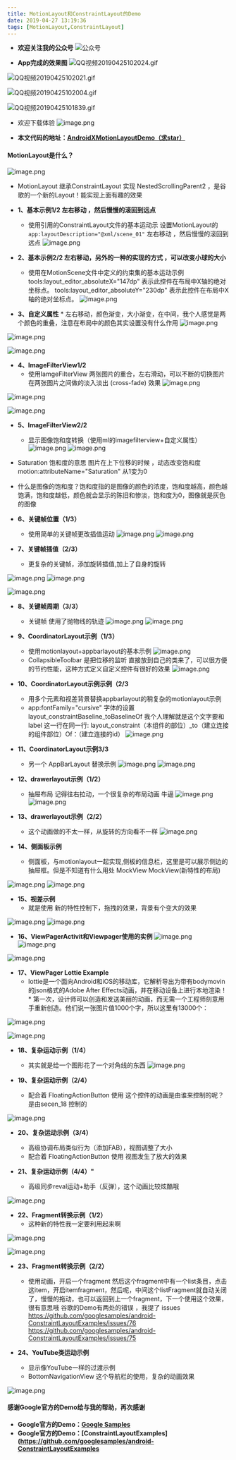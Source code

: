 ```yaml
---
title: MotionLayout和ConstraintLayout的Demo
date: 2019-04-27 13:19:36
tags: [MotionLayout,ConstraintLayout]
---
```

* **欢迎关注我的公众号**
![公众号](https://upload-images.jianshu.io/upload_images/5363507-0a0cf2e5fd8f843d.jpg?imageMogr2/auto-orient/strip%7CimageView2/2/w/1240)

* **App完成的效果图**
![QQ视频20190425102024.gif](https://upload-images.jianshu.io/upload_images/5363507-48816c817df2337e.gif?imageMogr2/auto-orient/strip)
<!--  more  -->
![QQ视频20190425102021.gif](https://upload-images.jianshu.io/upload_images/5363507-ae83ba161882fa9d.gif?imageMogr2/auto-orient/strip)

![QQ视频20190425102004.gif](https://upload-images.jianshu.io/upload_images/5363507-1fae39a8be3e1c86.gif?imageMogr2/auto-orient/strip)

![QQ视频20190425101839.gif](https://upload-images.jianshu.io/upload_images/5363507-391549c3dfb8fc7f.gif?imageMogr2/auto-orient/strip)

* 欢迎下载体验
![image.png](https://upload-images.jianshu.io/upload_images/5363507-634702040b7d14bc.png?imageMogr2/auto-orient/strip%7CimageView2/2/w/1240)

*   **本文代码的地址：[AndroidXMotionLayoutDemo（求star）](https://github.com/Shimingli/AndroidXMotionLayoutDemo)**


####  MotionLayout是什么？ 
![image.png](https://upload-images.jianshu.io/upload_images/5363507-6e5cd93cf4e8a2bd.png?imageMogr2/auto-orient/strip%7CimageView2/2/w/1240)
* MotionLayout 继承ConstraintLayout 实现 NestedScrollingParent2 ，是谷歌的一个新的Layout！能实现上面有趣的效果

* **1、基本示例1/2 左右移动 ，然后慢慢的滚回到远点**
     *  使用引用的ConstraintLayout文件的基本运动示
      设置MotionLayout的`app:layoutDescription="@xml/scene_01"` 左右移动 ，然后慢慢的滚回到远点
![image.png](https://upload-images.jianshu.io/upload_images/5363507-aafc9300acf911b4.png?imageMogr2/auto-orient/strip%7CimageView2/2/w/1240)

       
* **2、基本示例2/2 左右移动，另外的一种的实现的方式 ，可以改变小球的大小**
     *  使用在MotionScene文件中定义的约束集的基本运动示例
 tools:layout_editor_absoluteX="147dp"  表示此控件在布局中X轴的绝对坐标点。 tools:layout_editor_absoluteY="230dp" 表示此控件在布局中X轴的绝对坐标点。
![image.png](https://upload-images.jianshu.io/upload_images/5363507-51fb944aea7c4f8b.png?imageMogr2/auto-orient/strip%7CimageView2/2/w/1240)


* **3、自定义属性**
         *  左右移动，颜色渐变，大小渐变，在中间，我个人感觉是两个颜色的重叠，注意在布局中的颜色其实设置没有什么作用
![image.png](https://upload-images.jianshu.io/upload_images/5363507-457ca8a3c737166e.png?imageMogr2/auto-orient/strip%7CimageView2/2/w/1240)

![image.png](https://upload-images.jianshu.io/upload_images/5363507-b0f77d2b94bc7c1e.png?imageMogr2/auto-orient/strip%7CimageView2/2/w/1240)

![image.png](https://upload-images.jianshu.io/upload_images/5363507-84e7d4c3f7c4ff56.png?imageMogr2/auto-orient/strip%7CimageView2/2/w/1240)

* **4、ImageFilterView1/2**
     *  使用IamgeFilterView 两张图片的重合，左右滑动，可以不断的切换图片 在两张图片之间做的淡入淡出 (cross-fade) 效果
![image.png](https://upload-images.jianshu.io/upload_images/5363507-9799c762bd01e78e.png?imageMogr2/auto-orient/strip%7CimageView2/2/w/1240)

![image.png](https://upload-images.jianshu.io/upload_images/5363507-8e4bcdd74123b0e2.png?imageMogr2/auto-orient/strip%7CimageView2/2/w/1240)

![image.png](https://upload-images.jianshu.io/upload_images/5363507-48f3869f8b46689f.png?imageMogr2/auto-orient/strip%7CimageView2/2/w/1240)

* **5、ImageFilterView2/2**
     * 显示图像饱和度转换（使用ml的imagefilterview+自定义属性）
![image.png](https://upload-images.jianshu.io/upload_images/5363507-e040661ed396ae1e.png?imageMogr2/auto-orient/strip%7CimageView2/2/w/1240)
![image.png](https://upload-images.jianshu.io/upload_images/5363507-579f522c47ac6b81.png?imageMogr2/auto-orient/strip%7CimageView2/2/w/1240)

* Saturation 饱和度的意思  图片在上下位移的时候 ，动态改变饱和度    motion:attributeName="Saturation" 从1变为0
* 什么是图像的饱和度？饱和度指的是图像的颜色的浓度，饱和度越高，颜色越饱满，饱和度越低，颜色就会显示的陈旧和惨淡，饱和度为0，图像就是灰色的图像


* **6、关键帧位置（1/3）**
     * 使用简单的关键帧更改插值运动
![image.png](https://upload-images.jianshu.io/upload_images/5363507-0be87acdb9e3f710.png?imageMogr2/auto-orient/strip%7CimageView2/2/w/1240)
![image.png](https://upload-images.jianshu.io/upload_images/5363507-2de864cd16dafe55.png?imageMogr2/auto-orient/strip%7CimageView2/2/w/1240)


* **7、关键帧插值（2/3）**
     * 更复杂的关键帧，添加旋转插值,加上了自身的旋转

![image.png](https://upload-images.jianshu.io/upload_images/5363507-d2bb3ce2e04b88c1.png?imageMogr2/auto-orient/strip%7CimageView2/2/w/1240)
![image.png](https://upload-images.jianshu.io/upload_images/5363507-64c1e36ade899e0b.png?imageMogr2/auto-orient/strip%7CimageView2/2/w/1240)

![image.png](https://upload-images.jianshu.io/upload_images/5363507-eb0424e12dbc84d4.png?imageMogr2/auto-orient/strip%7CimageView2/2/w/1240)

* **8、关键帧周期（3/3）**
     * 关键帧 使用了抛物线的轨迹
![image.png](https://upload-images.jianshu.io/upload_images/5363507-d80536354b0166d8.png?imageMogr2/auto-orient/strip%7CimageView2/2/w/1240)
![image.png](https://upload-images.jianshu.io/upload_images/5363507-b39ae378a22f82f3.png?imageMogr2/auto-orient/strip%7CimageView2/2/w/1240)


* **9、CoordinatorLayout示例（1/3）**
     * 使用motionlayout+appbarlayout的基本示例
![image.png](https://upload-images.jianshu.io/upload_images/5363507-2fe6f45bae855c97.png?imageMogr2/auto-orient/strip%7CimageView2/2/w/1240)
     * CollapsibleToolbar 是把位移的监听 直接放到自己的类来了，可以很方便的节约性能，这种方式定义自定义控件有很好的效果
![image.png](https://upload-images.jianshu.io/upload_images/5363507-56d9a1386b865f28.png?imageMogr2/auto-orient/strip%7CimageView2/2/w/1240)


* **10、CoordinatorLayout示例示例（2/3**
     * 用多个元素和视差背景替换appbarlayout的稍复杂的motionlayout示例
     * app:fontFamily="cursive" 字体的设置
layout_constraintBaseline_toBaselineOf 我个人理解就是这个文字要和 label 这一行在同一行: layout_constraint（本组件的部位）_to（建立连接的组件部位）Of：（建立连接的id）
![image.png](https://upload-images.jianshu.io/upload_images/5363507-6b5284be79c0d0b6.png?imageMogr2/auto-orient/strip%7CimageView2/2/w/1240)


* **11、CoordinatorLayout示例3/3**
     * 另一个 AppBarLayout 替换示例
![image.png](https://upload-images.jianshu.io/upload_images/5363507-db1d75870d840b3d.png?imageMogr2/auto-orient/strip%7CimageView2/2/w/1240)
![image.png](https://upload-images.jianshu.io/upload_images/5363507-3971a1ac42317a24.png?imageMogr2/auto-orient/strip%7CimageView2/2/w/1240)

* **12、drawerlayout示例（1/2）**
     * 抽屉布局 记得往右拉动，一个很复杂的布局动画 牛逼
![image.png](https://upload-images.jianshu.io/upload_images/5363507-5bab01593a4c65df.png?imageMogr2/auto-orient/strip%7CimageView2/2/w/1240)
![image.png](https://upload-images.jianshu.io/upload_images/5363507-ffce2aea91d6158d.png?imageMogr2/auto-orient/strip%7CimageView2/2/w/1240)

* **13、drawerlayout示例（2/2）**
     *  这个动画做的不太一样，从旋转的方向看不一样
![image.png](https://upload-images.jianshu.io/upload_images/5363507-bcd83a73c6d0da20.png?imageMogr2/auto-orient/strip%7CimageView2/2/w/1240)


* **14、侧面板示例**
     * 侧面板，与motionlayout一起实现,侧板的信息栏，这里是可以展示侧边的抽屉框。但是不知道有什么用处 MockView MockView(新特性的布局)

![image.png](https://upload-images.jianshu.io/upload_images/5363507-4e3c8dbd618e1e56.png?imageMogr2/auto-orient/strip%7CimageView2/2/w/1240)
![image.png](https://upload-images.jianshu.io/upload_images/5363507-589eccd7d0c973a3.png?imageMogr2/auto-orient/strip%7CimageView2/2/w/1240)

* **15、视差示例**
     * 就是使用 新的特性控制下，拖拽的效果，背景有个变大的效果

![image.png](https://upload-images.jianshu.io/upload_images/5363507-e28840ba33d652c2.png?imageMogr2/auto-orient/strip%7CimageView2/2/w/1240)
![image.png](https://upload-images.jianshu.io/upload_images/5363507-3f88c7d4abf98049.png?imageMogr2/auto-orient/strip%7CimageView2/2/w/1240)

* **16、ViewPagerActivit和Viewpager使用的实例**
  ![image.png](https://upload-images.jianshu.io/upload_images/5363507-f8f44ea8319426a9.png?imageMogr2/auto-orient/strip%7CimageView2/2/w/1240)
![image.png](https://upload-images.jianshu.io/upload_images/5363507-0abcc06c110766e5.png?imageMogr2/auto-orient/strip%7CimageView2/2/w/1240)

![image.png](https://upload-images.jianshu.io/upload_images/5363507-1c3c5fdf67996114.png?imageMogr2/auto-orient/strip%7CimageView2/2/w/1240)


* **17、ViewPager Lottie Example**
     * lottie是一个面向Android和iOS的移动库，它解析导出为带有bodymovin的json格式的Adobe After Effects动画，并在移动设备上进行本地渲染！
      *   第一次，设计师可以创造和发送美丽的动画，而无需一个工程师刻意用手重新创造。他们说一张图片值1000个字，所以这里有13000个：

![image.png](https://upload-images.jianshu.io/upload_images/5363507-0a304e6b981abcfe.png?imageMogr2/auto-orient/strip%7CimageView2/2/w/1240)

![image.png](https://upload-images.jianshu.io/upload_images/5363507-0816c34698e8de5b.png?imageMogr2/auto-orient/strip%7CimageView2/2/w/1240)


* **18、复杂运动示例（1/4）**
     * 其实就是给一个图形花了一个对角线的东西
![image.png](https://upload-images.jianshu.io/upload_images/5363507-dcfe2ee23d4ad7f3.png?imageMogr2/auto-orient/strip%7CimageView2/2/w/1240)


* **19、复杂运动示例（2/4）**
     * 配合着 FloatingActionButton 使用 这个控件的动画是由谁来控制的呢？是由secen_18 控制的

![image.png](https://upload-images.jianshu.io/upload_images/5363507-44944660892f2255.png?imageMogr2/auto-orient/strip%7CimageView2/2/w/1240)

* **20、复杂运动示例（3/4）**
     * 高级协调布局类似行为（添加FAB），视图调整了大小
     *  配合着 FloatingActionButton 使用  视图发生了放大的效果


* **21、复杂运动示例（4/4）"**
     * 高级同步reval运动+助手（反弹），这个动画比较炫酷哦

![image.png](https://upload-images.jianshu.io/upload_images/5363507-2b4411c9a479aff7.png?imageMogr2/auto-orient/strip%7CimageView2/2/w/1240)

* **22、Fragment转换示例（1/2）**
     * 这种新的特性我一定要利用起来啊

![image.png](https://upload-images.jianshu.io/upload_images/5363507-87c6817e44c68ac9.png?imageMogr2/auto-orient/strip%7CimageView2/2/w/1240)

![image.png](https://upload-images.jianshu.io/upload_images/5363507-223e0aaccd25d8b4.png?imageMogr2/auto-orient/strip%7CimageView2/2/w/1240)


* **23、Fragment转换示例（2/2）**
     * 使用动画，开启一个fragment 然后这个fragment中有一个list条目，点击这item，开启itemfragment，然后呢，中间这个listFragment就自动关闭了，慢慢的拖动，也可以返回到上一个fragment，下一个使用这个效果，很有意思哦
    谷歌的Demo有两处的错误 ，我提了 issues
    https://github.com/googlesamples/android-ConstraintLayoutExamples/issues/76
   https://github.com/googlesamples/android-ConstraintLayoutExamples/issues/75


* **24、YouTube类运动示例**
     * 显示像YouTube一样的过渡示例
    *  BottomNavigationView 这个导航栏的使用，复杂的动画效果

![image.png](https://upload-images.jianshu.io/upload_images/5363507-e1c0be81368e3d77.png?imageMogr2/auto-orient/strip%7CimageView2/2/w/1240)








#### 感谢Google官方的Demo给与我的帮助，再次感谢
*   **Google官方的Demo：[Google Samples](https://github.com/googlesamples)**
*   **Google官方的Demo：[ConstraintLayoutExamples](https://github.com/googlesamples/android-ConstraintLayoutExamples**

